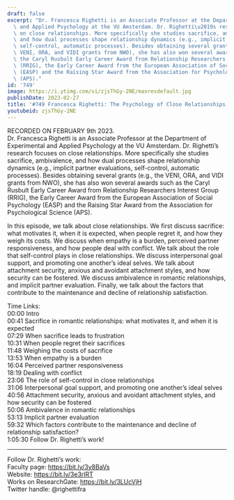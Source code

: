 ```yaml
---
draft: false
excerpt: "Dr. Francesca Righetti is an Associate Professor at the Department of Experimental\
  \ and Applied Psychology at the VU Amsterdam. Dr. Righetti\u2019s research focuses\
  \ on close relationships. More specifically she studies sacrifice, ambivalence,\
  \ and how dual processes shape relationship dynamics (e.g., implicit partner evaluations,\
  \ self-control, automatic processes). Besides obtaining several grants (e.g., the\
  \ VENI, ORA, and VIDI grants from NWO), she has also won several awards such as\
  \ the Caryl Rusbult Early Career Award from Relationship Researchers Interest Group\
  \ (RRIG), the Early Career Award from the European Association of Social Psychology\
  \ (EASP) and the Raising Star Award from the Association for Psychological Science\
  \ (APS)."
id: '749'
image: https://i.ytimg.com/vi/zjsThGy-2NE/maxresdefault.jpg
publishDate: 2023-02-27
title: '#749 Francesca Righetti: The Psychology of Close Relationships'
youtubeid: zjsThGy-2NE
---
```

RECORDED ON FEBRUARY 9th 2023.  
Dr. Francesca Righetti is an Associate Professor at the Department of Experimental and Applied Psychology at the VU Amsterdam. Dr. Righetti’s research focuses on close relationships. More specifically she studies sacrifice, ambivalence, and how dual processes shape relationship dynamics (e.g., implicit partner evaluations, self-control, automatic processes). Besides obtaining several grants (e.g., the VENI, ORA, and VIDI grants from NWO), she has also won several awards such as the Caryl Rusbult Early Career Award from Relationship Researchers Interest Group (RRIG), the Early Career Award from the European Association of Social Psychology (EASP) and the Raising Star Award from the Association for Psychological Science (APS).

In this episode, we talk about close relationships. We first discuss sacrifice: what motivates it, when it is expected, when people regret it, and how they weigh its costs. We discuss when empathy is a burden, perceived partner responsiveness, and how people deal with conflict. We talk about the role that self-control plays in close relationships. We discuss interpersonal goal support, and promoting one another’s ideal selves. We talk about attachment security, anxious and avoidant attachment styles, and how security can be fostered. We discuss ambivalence in romantic relationships, and implicit partner evaluation. Finally, we talk about the factors that contribute to the maintenance and decline of relationship satisfaction.

Time Links:  
00:00 Intro  
00:41  Sacrifice in romantic relationships: what motivates it, and when it is expected  
07:29  When sacrifice leads to frustration  
10:31  When people regret their sacrifices  
11:48  Weighing the costs of sacrifice  
13:53  When empathy is a burden  
16:04  Perceived partner responsiveness  
18:19  Dealing with conflict  
23:06  The role of self-control in close relationships  
31:06  Interpersonal goal support, and promoting one another’s ideal selves  
40:56  Attachment security, anxious and avoidant attachment styles, and how security can be fostered  
50:06  Ambivalence in romantic relationships  
53:13  Implicit partner evaluation  
59:32  Which factors contribute to the maintenance and decline of relationship satisfaction?  
1:05:30  Follow Dr. Righetti’s work!

---

Follow Dr. Righetti’s work:  
Faculty page: https://bit.ly/3y8BaVs  
Website: https://bit.ly/3e3rlRT  
Works on ResearchGate: https://bit.ly/3LUcVjH  
Twitter handle: @righettifra
